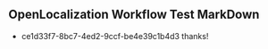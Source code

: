 ## OpenLocalization Workflow Test MarkDown
* ce1d33f7-8bc7-4ed2-9ccf-be4e39c1b4d3 
thanks!<!--HONumber=Mar16_HO3-->
